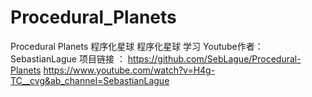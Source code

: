 # Procedural_Planets
Procedural Planets 程序化星球
程序化星球 学习 
Youtube作者：SebastianLague
项目链接 ：
https://github.com/SebLague/Procedural-Planets
https://www.youtube.com/watch?v=H4g-TC__cvg&ab_channel=SebastianLague